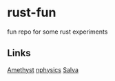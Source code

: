 # rust-fun
fun repo for some rust experiments

## Links

[Amethyst](https://amethyst.rs/)
[nphysics](https://nphysics.org/)
[Salva](https://www.salva.rs/)

